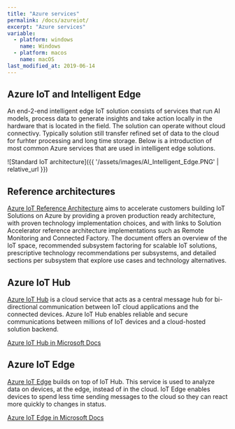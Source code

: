 ```yaml
---
title: "Azure services"
permalink: /docs/azureiot/
excerpt: "Azure services"
variable:
  - platform: windows
    name: Windows
  - platform: macos
    name: macOS
last_modified_at: 2019-06-14
---
```


## Azure IoT and Intelligent Edge

An end-2-end intelligent edge IoT solution consists of services that run AI models, process data to generate insights and take action locally in the hardware that is located in the field. The solution can operate without cloud connectivy. Typically solution still transfer refined set of data to the cloud for furhter processing and long time storage. Below is a introduction of most common Azure services that are used in intelligent edge solutions.

![Standard IoT architecture]({{ '/assets/images/AI_Intelligent_Edge.PNG' | relative_url }})

## Reference architectures

<a href="https://azure.microsoft.com/en-us/blog/azure-iot-reference-architecture-update/">Azure IoT Reference Architecture</a>  aims to accelerate customers building IoT Solutions on Azure by providing a proven production ready architecture, with proven technology implementation choices, and with links to Solution Accelerator reference architecture implementations such as Remote Monitoring and Connected Factory. The document offers an overview of the IoT space, recommended subsystem factoring for scalable IoT solutions, prescriptive technology recommendations per subsystems, and detailed sections per subsystem that explore use cases and technology alternatives.


## Azure IoT Hub 

<a href="https://azure.microsoft.com/en-us/services/iot-hub/">Azure IoT Hub</a> is a cloud service that acts as a central message hub for bi-directional communication between IoT cloud applications and the connected devices. Azure IoT Hub enables reliable and secure communications between millions of IoT devices and a cloud-hosted solution backend. 

<a href="https://docs.microsoft.com/en-us/azure/iot-hub/iot-hub-devguide-sdks">Azure IoT Hub in Microsoft Docs</a>

## Azure IoT Edge

<a href="https://azure.microsoft.com/en-us/services/iot-edge/">Azure IoT Edge</a> builds on top of IoT Hub. This service is used to analyze data on devices, at the edge, instead of in the cloud. IoT Edge enables devices to spend less time sending messages to the cloud so they can react more quickly to changes in status.

<a href="https://docs.microsoft.com/en-us/azure/iot-edge/">Azure IoT Edge in Microsoft Docs</a>


